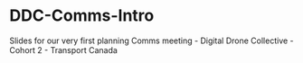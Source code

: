 # DDC-Comms-Intro
Slides for our very first planning Comms meeting - Digital Drone Collective - Cohort 2 - Transport Canada
